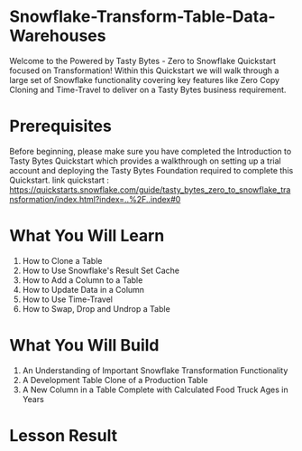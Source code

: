 # Snowflake-Transform-Table-Data-Warehouses
Welcome to the Powered by Tasty Bytes - Zero to Snowflake Quickstart focused on Transformation!  Within this Quickstart we will walk through a large set of Snowflake functionality covering key features like Zero Copy Cloning and Time-Travel to deliver on a Tasty Bytes business requirement.

# Prerequisites
Before beginning, please make sure you have completed the Introduction to Tasty Bytes Quickstart which provides a walkthrough on setting up a trial account and deploying the Tasty Bytes Foundation required to complete this Quickstart.
link quickstart : https://quickstarts.snowflake.com/guide/tasty_bytes_zero_to_snowflake_transformation/index.html?index=..%2F..index#0

# What You Will Learn
1.  How to Clone a Table
2.  How to Use Snowflake's Result Set Cache
3.  How to Add a Column to a Table
4.  How to Update Data in a Column
5.  How to Use Time-Travel
6.  How to Swap, Drop and Undrop a Table
   
# What You Will Build
1.  An Understanding of Important Snowflake Transformation Functionality
2.  A Development Table Clone of a Production Table
3.  A New Column in a Table Complete with Calculated Food Truck Ages in Years

# Lesson Result

